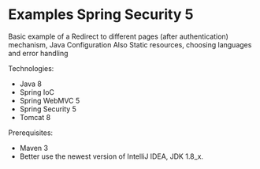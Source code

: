 # Examples Spring Security 5

Basic example of a Redirect to different pages (after authentication) mechanism, Java Configuration
Also Static resources, choosing languages and error handling

Technologies:
- Java 8
- Spring IoC
- Spring WebMVC 5
- Spring Security 5
- Tomcat 8

Prerequisites:
- Maven 3
- Better use the newest version of IntelliJ IDEA, JDK 1.8_x.